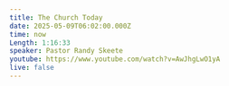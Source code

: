 ```yaml
---
title: The Church Today
date: 2025-05-09T06:02:00.000Z
time: now
Length: 1:16:33
speaker: Pastor Randy Skeete
youtube: https://www.youtube.com/watch?v=AwJhgLwO1yA
live: false
---
```

